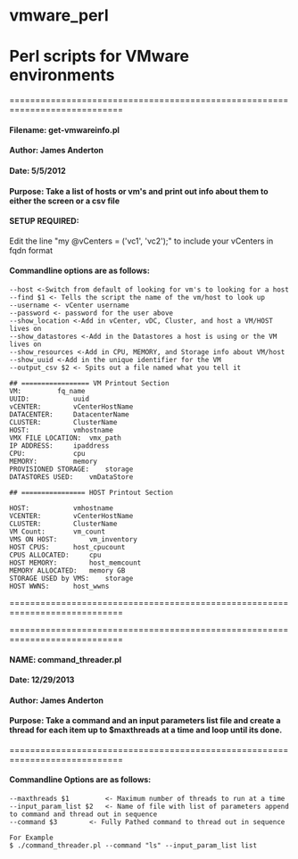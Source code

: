 # vmware_perl
# Perl scripts for VMware environments
============================================================================
#### Filename: get-vmwareinfo.pl
#### Author: James Anderton
#### Date: 5/5/2012
#### Purpose: Take a list of hosts or vm's and print out info about them to either the screen or a csv file

#### SETUP REQUIRED:
Edit the line "my @vCenters = ('vc1', 'vc2');" to include your vCenters in fqdn format

#### Commandline options are as follows:
```
--host <-Switch from default of looking for vm's to looking for a host
--find $1 <- Tells the script the name of the vm/host to look up
--username <- vCenter username
--password <- password for the user above
--show_location <-Add in vCenter, vDC, Cluster, and host a VM/HOST lives on 
--show_datastores <-Add in the Datastores a host is using or the VM lives on
--show_resources <-Add in CPU, MEMORY, and Storage info about VM/host
--show_uuid <-Add in the unique identifier for the VM 
--output_csv $2 <- Spits out a file named what you tell it

## ================= VM Printout Section
VM:			fq_name
UUID:			uuid
vCENTER:		vCenterHostName
DATACENTER:		DatacenterName
CLUSTER:		ClusterName
HOST:			vmhostname
VMX FILE LOCATION:	vmx_path
IP ADDRESS:		ipaddress
CPU:			cpu
MEMORY:			memory
PROVISIONED STORAGE:	storage
DATASTORES USED:	vmDataStore

## ================ HOST Printout Section

HOST:			vmhostname
VCENTER:		vCenterHostName
CLUSTER:		ClusterName
VM Count:		vm_count
VMS ON HOST:		vm_inventory
HOST CPUS:		host_cpucount
CPUS ALLOCATED:		cpu
HOST MEMORY:		host_memcount
MEMORY ALLOCATED:	memory GB
STORAGE USED by VMS:	storage
HOST WWNS:		host_wwns
```
============================================================================


============================================================================
#### NAME: command_threader.pl
#### Date: 12/29/2013
#### Author: James Anderton
#### Purpose: Take a command and an input parameters list file and create a thread for each item up to $maxthreads at a time and loop until its done.
============================================================================

#### Commandline Options are as follows:
```
--maxthreads $1 		<- Maximum number of threads to run at a time
--input_param_list $2	<- Name of file with list of parameters append to command and thread out in sequence
--command $3		<- Fully Pathed command to thread out in sequence

For Example
$ ./command_threader.pl --command "ls" --input_param_list list
```
